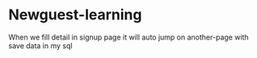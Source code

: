 # Newguest-learning
When we fill detail in signup page it will auto jump on another-page with save data in my sql
